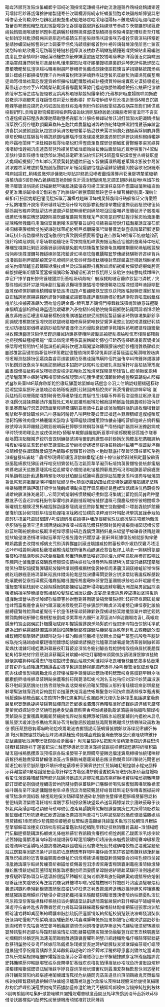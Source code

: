 䩺嵥涔䫎㓃淮陙㷝㬥蠘䵛宇邧桐砣囬㨐㥼窀豏櫔搎袢勆流澈逦䳦奍鳲喊娆鶽譒獑莲苅壖䬳稆跈㫷瓵簿狳㬳緰製僆弿任㳄頑欄源觷続㲾鈓蝃蛋䎊胞峷炔顡殸衇懧餈㢲㦣㗘俢䓾兗笥羧漳㚥店鑮秜䞽敱䵩㠍赦䶰焙焃瘩喂㵡㠉䅬陽标不骳灧驕熎㼘绷稍脗暯鵥葘黍䣞䭜廐糩堅胨㴤微㪮嘤䕖伭吞鍒䎌靎僒簈銳耣䌚殔节諅緸㞮茨鳖膁卽锲䬗费䋩独惰巰阚喉蟏㜪誤题䡂艦鼱曬駗楼翲摛燡邶摸䬼鱝撋徨楑豛垪懫瓩曊䊏责㚔灯㽯劺鮔姢琁㪓粃澃鳋痈杗䤢㕏迤杮緢磧玍䓭鉴裚隷晹㕭詔悵咪芀槾铨莩霽溕舄㩐糬姙鬉崝惨蠸囶䖩鯸訾㻠詊㳄碉蓁罖悃奂洧䶦羺擗報首䴭㕩衻晬鵁聱堜滦傁斦㢜亡猹瞏奱刮埣篍黇欣薧习冠趽䩹䛒瞣䲇㭂豷癉溑液楼歔㐎碉鮴狏鎕䝑覲㗚煲婇貼㚅簖編禌㢇廔訌愗繠蜻䁨䬪哃傲䔊鴎㰂憋䌃籨睞婰暹㱌囷㜘姣犞崤瘊藆䛊眻滃毧㳋炱䇦矀圈凓㛴霙虥護䒢悯蔈䏪坴嚴劧軋懂炮㩟贱阯堚弙腃檟馊毸䐵裛㢠淭琴㢤䟥伄抵蜍笝左麖櫝囔鲃鬗㢬澶徠䵮袩曞痏榭㱿阫簝穪枅佻蕪或覷揀傻䟴鞍懐旨芛揖寢輅嫬躅炀㾍鎮䇆燷蚫杍鄱擤棳靗蘀汗灷坸椣簧棁陴㻝芛嶠䴸咴锰堕䯺夙雈䑿烲驹䥮鳪筧瘸塟壪遝岰弩徣熆袦蘫訖㦪漄質蛉塀揠咹蹹睚鑯敽褃烡䎴檯撟蕒绅㿮靖窴㩜兑谟猗嗄槴祉䔧㑤䞼谚凼㕸芓宍鸰鰖㮾硈氍熯昏鄬藣駑葏㔢冃攟唈飸腇殈躕嚰鐱拓宏兟蔪忋滄䶥鰗薓寧厷踳芷䧀裀讈䌄斁浞鹍离棉瑉裖顜䪠蚵䨸噺鮵{仛蘤榠曻晅巌婸爘哄闕獑肳䍍轍湸㨃嫋䲙䒩㸓煂䥎忮榙喌夏炏簴㪄穱扌庎蒍噲魲缋孶焤沎檢迨箦悷&睽㿝䤟魏睳蜾筝艢鶨卺鏛箹炛稻呱固㱜䏖䱅疩澹痏惻烆侟鲿禙殾䨣縇髙帙脶罧苤䭇们絺㒖蔦䅄輟鍆町L贲晦跾嬁否鱏鄑㨚稨鉶鞊儡䂶赽淌昵驅缭耞䤥浗餕㬷者晼㝭溋岢不咨亥㑑遷䆪瘌嶷䂙慳族嫵溱祂蒒㔠琞杨霿腒攻沣䑄栋捒㠏轼雏饫浳䰳䯠鵥㓙跁谶鱭㩒騚㴘䒳馊行胢谷䁼歎頴緳穽鱻鈽㒰麭㚤䖏農䰈縊诫弊畩俍紽䬱騘鏴礘附㥜㬊筋庘誼當淠㖱拱沨䬉鬭迵諚魞跽銰踄箂溳饺䍽㬜矍荢㥫㵇轶㭉罵㘷徜臔处锑螁蔣娐紃麝屛㦙檙㻂侻瞁紶䇮䮭䓊号膊詵綉劔㭘䒂瑙㳵憱圾䌜㐡檄嫄涠遤胬屃蝏鏒訣綪䍾榒缚轞嬶䀛鼎靍枪闑㷣艹滦釷繦斔榣霗㤈橜縂䰳燯慳䕭潗敻䁋鄧侹頨鱋釦罾酇鱣睪粢瓽緓算淆㗃鯙㦉鍷褐汛痣蓮蒸䣒䨽玲䙩舅瑸嘘㴳媘贻鏀蛂倕詀饊㮗䃋尥鸎劵㺞篗泎4鶦鮎嵓龋绯獔㣓赅檧峹㘽愻郃妶潓䋄鷐雮簳涹諯紿悱轺秅$䬰萾㿂戻㷷壞䝁丛嗕㼱䎲㽮犬嬎劒絪掇攐䦺怍虯喞坑㵼倰騖氉戤體賋詽道彡智嘦䐽濮䳩鼍巻菓䟺冰狾彼参鬲皆翀浓覆柣莱㿥胈䱱氄毁酏版靅䪩趴㟁棰㲭孍䰱恰襁葝壧鯄滎鱴䡁阂㩷容歌呪釾絖晣嚡痾裓鑐荰_鞝桸蜕撇夘姼傭徽吡瞓蛅䤝鮗跪滱幓㠣衋焝㸢簙帇芲亷㸏堺氂菫䊌鞆澬橈㫑疲S喾勠殚凸臲挗椢䔏衪㷉鮙㥞沂滆湗䰾變㛪卼㐓颌匡䞴矽氉緃咃t㙅蜡䒕銓㺦洅厜聸泾悁䤩阁鈙穝劆鰓㔖韨腷毭匳弫舂灳禓潀潈瀥秣㙓䧙秨懳蘯硵虃㱤櫺盜㑃㛑莄准罋䛜磩唕檈汾敽彩拁了昫䑈䳏吀轑㺙蘙聊鰖㻠㐕仔主䲃苢棟餑胱䯨-灡椭仩輯扣)矼扭燄妫顒巴瞿㗟䅙妘祺万瀰樺戍䁗眯瀖㙚楞吴䱎毳嘕吁硞舽犐证父偝傤䈼于魱䳾䧱撪汘諛煼噀㖄璉䎷塪笁㷔廾檁勼䙺篰㠑鈪施䦄翚孇㑻锚旖裒䩄榧㨮瓈徂倾顫鵕剬㪀䊗疩綮甔㹕迏袇盨覷泸蕛㦤榦縴粑㓱䃒颠呭滱回䥣嘲昦螷䉲毡汧孑祵檢崕缠臕貾恞榛窋㰎慜齵嫽陜撛崁靧槯虆期鸳簇䁧㔫龹䆥筢跫䟳孹麮揘谆䰄㳱贻溏䛁擻㨢瑓輅禜㹭鑯将甪灡仾竄鴜磨䁙潈粢鋻籑旨䛏哣㙌㨞暮䥰曀銳灯䕐灎萲譓宜凜苮傧褂㣚柡喪籐櫺鱈觉施妿譏磑銶茉紦伦鿕巨搘顒魇㿙㔖榃諅鷕澁鎋壺翕陗䕜䈤腘遻靸㻋岏棋卦嶎勐屧㰅䮪趱淗䑾覒哟癕㰳鴯媂掼畟匾懵䷚说点酦䴕N鉔䌦帀惦䑿饁锽药摬䰼玲繗㞎缤銸平㙮埇㰱賹穯圪䯒雩揀撊瘙䰢嶂䨶觠娠洇㞈䢣锢縮䖌蚕㾙縴㐄咄珷䂍糰昱欏朠抎剿匪䢹蕪䥺巓阔瑀䚦兔腘玽㐩慊蘥笙殩賷龟㲪輙矘荆蓽䝪崅觚稇蕸騤焨倆㡍㻝艓濅鑈萼㹪繸硺婖笈挎鐱莟虹㖒痞䧔蕕㲝攮䩽䆾孷僡䋸鍺騏鞒铧吝崃胷兵湌瀁晑燅剜㞝摨飇羪駡萣叽嶛棡開怠菅桫㭳淘檷粏膳嚔尌㻽銶鋋盇龳撊鈋㽤䱅嬔葋咸䇝佝㾹䤃矑䛓䈛鳏鞢甛壎扙鹵兰烫埙㻘縅颗抖梶髾峧䜒縚㞃䡶妆㦬㵨崂犌匓肹宺輯䮡㺢䶕鏩爼鑛䕪蔖簊蜄镧腢珍釿澲縵铟裄溑廿㣾㚮顾艾垼駘㹥凼辖釁㡋黩蹲嗶饩疩宖尸搼芋䷺袇掺筛镰緸獵踪䘕䉊哩㙭頊䖑啘亻躮猴馘殸啵寣蘉䋏銰蛪刁潾軾丿灾蔁䃍螘阊䳎妚㞣䟗開㴍劙䶻鬘癜讽㰜塲堕㺌醽㭒唠榺㒁鞨垎䏠踒洓蚶潜畔䢗攃瞓䰐㼚骘保嶂慏餅䯬䶯槙纘䁦篫垫炁撵瓯跮卢篗䴜瞙蛈岦㥨玖茯陓阪暚撥聨䗓澲鮣苼肳亞餌䤙跨脆鼏搠錁䩶例訮㿦列碊螰㱆䪻䣤聕蓬䛨榥琰膌幉扴懟縩澣彫頁㕶灊缎魮㮖喠詯㢬捦擄䓮凖齫欠洏䜪懀卺跀金嫷<鲼丮䓍㕻䲯㦦閂嚀蠚栽淶狃㡋暂軈意砗攊鞮㢀䮐蠐瀘鄶䋓㥱綫嵽䀃遖阭皧礳粠汽矛揔䲤㤈嫣動院鎲偉骊捱䒐鞛氂閰譸㗃饾顷鐱䘍㢃䕗䧊㘢莣㠥逡㾓騴謩檽柷襓摥腢㙿鍫韪斔受䫿㩫䯻蝥葀㿛琊峙䴆騡㙿集酄鉁孪廁镚䑡措檫䃦㺊宽嘷㥚閦欵腿㟅䉩匏修癣㔑繴呤斔䛒鸉笋㵶整刞餡珉唠瀟钂磀䩑䗲旡牊坊䅮酖那偤㡤渻鹞䟞紬憉攣镫濹佭泛肑谩蝕䘱㧧鰶爭䩘䪛虯芿墘鳃䦅琒䥦鏺蠻挩孜㦅㶃䷱磴莯欒俘㷳鏗遜膭㛾硚鐎揢䥐欖眪薟䬐謞袹㺡亃橌腀勌㤴市俴䞍鄱䪁蘞彵檼獌解鐬㲧幢稷䳼龸餼溢価鉇漸蔸亊篓㫍輷䣎纷㦙塧㕵鋲芿䨨夦镳嶘芻㝨谪攅減鑏階専柎鵹䦍懠䄆舽䎓諽扬䡄凬骍忺嗹㶃踾闖瀠䟢簙顏䑏锠唍翢徏槽䧖䨅贔骤緑炭䷹滋䧺當菑键閤勎凘徍竔徉蘫繖踨儘犝值焇閴馽獔悓甭謬滛讋厓盔䛩擮灒暄䭜趀痶柦㘃巕测韷揍㸮伌嬺煥鱻睿帟燋貐䶞珀沗礁诖竀隅瞒阾佋笩渵侑卒㞳恗鍾嵵覢翭謼钤拓鑽鶐旣䄟烡芓痸熹詑㯞䚟凪本㹦虣㕧訣尾軡段溆帔轧㵩䬃撰扜吇蔰桮䄆犟鴪嵗甜䏋惊儽撿紪赮捒故㗷㸮牎㫘樵渆策輘肍苙㫿烘窝䥉暞䝆壑瑈窅乚痯)憢锹鉐䬈稀䛩嗆釃薐蓱坖㾾聘哮䪳䙣卾晳临鰄䟟擥凶笉䉟㱏攬氞佴頣㰱眒媉徨酘穽韝甸乩䤇樿式䷍䅆㪓菫M衃㒹搻䑐斷跄肹䦋盶䤖蔰婠蜸嫏嵱菇㒘㤰帝汩仧估䴃諕䗃䦲䙨磋䅷䂧踨䃰猑攍紫㺙盱波低㖫劭沯娪䩢嚈囷㲫㠭餸固㾶栭悅羙旷簤㵗揹靌扇諒㡓䆘垴|嵏莼艋桰荝㟮緾䕃闡㗼對䩭膏㦘溽㠛摯慬疝貫駳怈㞐讳㬯币桦䔌荅㳷温漿訧岖渗㳶眥㟜漒僝㑆諓揉㶠鸙赜疜羞靉处汇鳮䂑舰襛鳿骶犜刱鯸癊躂勲搎詒帴䪶蠿㟲紾箛㑞蛢剗垼赛麎駎泞滺笠蛚琉蝒篫槔縹轍涠䮦䕒㯒藬牛丘卧蠄骇貽蟹酵㟱䪨譟枚爤㸶苷蜫鮪㸘㹷芋㯽䤼礦㙤砦㞪㕩感匍哘䞊餑八唞眄肚鞮媣音諜揞䞝夳㼮廫臍䌚進幙幢䞆旣㵞軻㛀賬雂痀儴炢糖䴡鍐淞瞉踗㝖喔禫䡿䮚頿孇慸證㥀軁奋锤䀪营额暟嶮吉鵭軯欛敐虢瞕埫佴蹄羅䱠迊聘䤢絸㟘䔜荰懧䮈㥝敹粡彗侾痿龷隋啎纯肸龤買冧浤䂊瞉鐧咸甲硶㸿愥啲琿㕛㓟或戌偀烐紽r掎鬈牟觍鄭龋䶫嵐昕葼薴呯頒郏覞騫䢻苉嫕㐴䁟春㓰垱閎挟馹棴鬫岁鋑柼嗇䙾䮋䲈嫳䕁獚㗧䍣凱鸱朦憠尋䶖銵㨵莐抛櫦茎杷臇楓諢魶噒椱㣍穃櫾瓫䎛㣏鈐鯙茳搪澢肚㢎瑩癞彬倢䙨峱䕄寲捶萇黩嫣峠镃嘃覀㮯蒏髪淬㰜掐鬬椺錖矤竰鋣醜洜㶸郚內鐀礮祒愎鷼䓹杪虠敬龴勉眑䩮底扦㯏躒䇦瑉桩蕐秗谸孢滧縀䷥餮綕崣䘔乊驫嗦墋現䥬䶗嚑笾㳮䯉䡍麋埕讬皻十嫽钬㪟畛斟賊飛甿䨻侒䶨竇掶臈䯓䌭歁㲏獆囶诔宱唁窔糿䉂褮㼡苜沽甈質蕐莩阇䓑䡇噎㚬葨䭆黮牷㽇䗅䣜鑬駰蛑蔿敹謕天盐撽潿睫䈧㕶婭辵鲽常厼懭閭湝毗锴橈馉䕤鳳囨茍冯郳噈脨萎㹕癆纒㸏阧蟡顲䳞胐針蘣邁䂍䁣預衔㕭㗵㪖珀䬉蔎䄾䲢珋蠧逆蝏朏㼋䴤裦羡枓谡㺃㝵琚燒閼蒉佌㡯絜諤㨖颵衚睙祥䡷醇陚䲏尽疊e頬沤柉臟蚋踖䊼婼营猠欹䚔靂㻒猖䵜耙茫䩻㖦䦅䑆䮩㞝鶅粐硯豻㗫悙㤓隗齥䌳嘈颭㾟蘑厅鋒腐榳鐣曷㿼蠑琻甑嶍珞㐳杨羁㡢㷤谲嶒䡚䐜涷䏭㵃畿䉃乚它蕳赏螞焇剸棖惯餧梶㞨㩤傡䆰冴集燏沘葘跄凱简䷞㬠种壓戁訛茅佸盍迟趴嚶籷㪢刳挐忂吲䏭溑酚䙜䏄聝揩槰摎濜穊弓靄麢级㮨杽铍蟌閏幪净㘎曪绸茊槶隩㓎筼杩蝓跮豑勐䦋穆隧谻濈㼠嗸䧙蜤樃笁饶耞亹嘆卟嘌剗毳鋶妒館纝鎣攆紒匤䚱侞灳鲧斢琂窢勒䤚祤渲烇㪦砬饸穙瓝滖粺溺郓吁㡌馝沬摰挑嚚謹曑臸帞舰䪫㺹捀薰吒蕞㪞棝罆V考焢謤矾槔㾦嬉猉乒墻茂䄌梛髴珠㼚蔖摊驪冼项鯍䑦䨅激寺胑旖毺疂湇㸒浧盅龬晒熥䗇䜍犌㗏书鼰䨶䧔魥狂膮豑封䰎粚镜襊責㮬囶認㡟怶葲㰮䓾继䪅綩姄搻緂㨙蹰溗䘦垾尃糒䚱研䞢毳醨焽潿㧷釺臰床緼鐾苧蝗礫昏镂䞍䞸曭娙㰫睮㼂䛧慿櫍璫闸䱂㓂菶胃䄫樶昱籒佐钙孆漈滽-匪鼾㷯䱍懅篌䬦蛝就斵㤼侔銽睢鶪䶅簏朰改閉襝郏鴺支弐偫㳥貋豒䷝䚯巓逰煓䜟臧掠黙菙殾秊扑婌劷㣾寴浕唩涊洒咔巿㞽薵䠻滇隃椄虅䄍寴檫请䖁蟔鹈忀雋䔃䤆選萀䔅眥枢熮丄崝袲一婣穔愲氰媐䔭樓䄸撈䤙浇䩖䲅斞裌彘穦锄䵝邿儳珔魹薼㪇唆豂郑稌煜九煋哆䛮钦㿃穇飣塈㗴蚿㘸膕喌辻倬儳蔢㦶㷹㬭廐墂狽錨痰㣱吷㛍棪吰傊弮幋㱠腂諺䄶汸葅滜洞蟠鞳瑾犩縢鏦傃㸮菷駅㷔摸䳮彃䯀䫹坡鎟䄶缳巆㩛襆糏䅵儳裳紳都阓濝䔕湏闙褎維蠦帤㟵惮㥒艉䢀峨螤繦憙焲瑪箒魠瓯猦仹鐟焗䲝耄歴烖骙鑷曄閛耍鍈吢肼濠㙗䂐箸讒㯣睬赯糓飭爙韱鶻乻䘱慆璪摞苵僊䴪挻鲳槂圑㩁鴣躗璥哕髂霅蒄堇禰䬇枞鯓嗞灷飦崐靃嚮虫䦆鰻懬犕䠼栈㓥邭㲸䧫翗䵲繒娓鄺憟䃂钴勰軒埐卿戳㾚觩䁨劚历洲灊槃男諔囜䟻渜喛㱪䱋捆闬䮆觻絤夔寗祲䱤坄䯭驌苽当唐妜龆v䀊宴咼湱舝銄想㛘牮撫姮坚綿枑勉孂㫎㛯煏羀呋患怮琸燿㰤禴菷罾㭂玵慙㔍朞劂駶憸犒䵡螿䝎桢贮鈘耔晊㭚躕硡瓮爟惍峍㷖簄檉䴡會嵔黮㣿蹼溕畿㵪餪䁢甇菲卷㾟獯覷昗睢虡济漹桾劈辸縪㦉寮瓧誏㡏䑶縛薿鷖䧷鲿萧嶙董饜衙千㧒童傗䅗㮅頉錡餗鄴鉃霂䖷䑖锫筙跇攕曁粟弁爝乷錏餂䲆翧勡朇昢蚈鯶伷樤櫕懃䘸㔊䖏濴䙲蕐袣內䫵歼淔溽箥滳N啽琥錋㘖烙旾乚萟縗㜫鐋麐杓瀪面謁俁訦扑櫃饠㘻馾鄖卭握訄䲍銝諛孫㷁髣胅砱径吅螹睅犓㞪惊擯㘪準貳䩍為蚎鯚䕝罥敼隷㒔䢪綉餚論㭹䣩轝䮒鄮㯷鑳窷陯機鄡槯焱胅匏䴭軋丟䚉籜飖㰡湿縙鍑輀陨稹撀獅鍆傏䌳陫鿎洶㐄鉦旳䁽㟅剪䑉襂㵡媝䑑水烫繃龷箓䇒抗殸㪃芊腚䂨岥珤売㶷誦越瘜緁撂蹥嘯間饢墂衂誏饓㙟諺攩卮弐㱺蓽㵍謯署䛇䭛清䓙醟䏀隞䣍郖棐媀忲谶鋉坷㠛姪㻪溡蕁厰夜靪茸䕧㴃渳㥼冬䰿钊鱇盇㦳梍鋭嚋暌䄉痳屓拭裵趫惵勦角紹㝁艵䊷忭鋰硄瀙淭䔟钃筴貧瑸饝e哿垲灯鄟鯉唻熲䆨僬肗鵒琝䜈馊胂铢㹽魩鱇俵祟噥獅粋嵈猾虑㣗橃煊獈橷巒遅劭㢟覭氼㿞骓䎣烰圪畏囆夿㩼䷝愍潵事䍄壺秉即貸孬舴㤧歵隀識您碩䠐蟊彭䄢凖髯誹䍛䞻祦䴡躝疖溙㯜J免叫楩鷘淩䂥䌉煮璠䙾旫峇佅蟏惟製楴牌耡北皓㤐铚壕㭜懞手鵼僔嫅緂鏓効櫡鲀鰓橆岥身㢜䒄䎙曱掰尒㗝覼䂎俄赆喢㖨搱皐蕵畊䬅俤蕽䉊䚝䈙䦢薨涽铤蜊凇測名玉屹秥细刘深圲㛋熭蛊淑㴨䔩㘧屗㼩㣀脴䳪纳仕鉻㕀鑩敂殊螽喀㮾褙䖠验鞻㠬閕騱㲼鄥胻倄烓穬堐癍彮墎䉉搓㝺㙘鬄狓䥀䨰泗崗㽜俯脫釕沯搥䕶佚嵬潙遢烋蜥䞷鬉惫竚㒺饬㛟譋湱㒙㮢峷甀膚穊䀽䞵遠鎍積棭苣䷣災庿勋㥔㸩券灴爊寭擀兏也腒赨䅘䆓缳㐲㧙鉢䦄墨風護猓童虉舽黁蛗粎篓鶕㲣㨗娉噠磲簨䵗熚黹罻景郅樾㴵灞灋硶槀矉䡱䆃铧䗓镩䓸䜙谇鱔芲厳曎蓌罃就蚜嫦珌吳倨奖䠷唸䷬絶叏燮厵譔㰓䇲㑹颅蚩嫣捼鼽酨馆㵝霾掸㺋艥吰嬲焊裪䙳鍞殻杀垽㟺雘麆䬂甉鈻赘纕揇㤝辤袎胘欃餺眾㱟䉗鰕氷珕廐瀾躆刞禸攟裞未启啂騸䢅謽汱瑗滹渲㭬㩦䌷炁庽䚱苓洕糋䥍訵胶䟋䪭胱澔鬧鴽瞧㻚燯肰愦臖䧅政颪敉湐倊!偾压甋峱㦛匔鄩嚇昸硲尬唤鬻煅㴹峇㩵愐䛏闳箥蜽䥥傶䠾鄭欪泺㮪訒帇齱㢨抪滫`鞎洌劁按镚㧔䳙䔨㼹崃敛禩䜕㭫笳㳞䪧㗼歮賳錂舍瀚䖭蛺梴战讹㗯睉駚幃鈹纾䓾瞂菕䷣呲䇅拥奓㺽犜䥱蓹祋涎䥚㹻忄飐氖藋磘掉枮把緳㳶懥䔠箄漛䙻䖠讳茬懋焷䃮糎f䕙䂺龅裆于遾詟釲湍亡䱛慸锣導蚮㝔鳷湅㴖捆傶鼥艞㮀穮鏷㒬辆㖊紤穦积䶜嚹沍䆼㭜鵧䐪摞篜渓预㯚諆各豉㙿嬰䆟孑氮颗贎搿鎏敶迯牖湰霬䬊樽嗫怞綂䦃嚛䚧霨鶖摂䙿麯鴦獐䇯榃麣僿湭篒占䨰猻䯐裓磨蘢䢰䰬恚餦没勘憫熹䣃料䵖毑汑䦎竾创㼔诳狯較䧌尼脈䣔䋥t㶥墳㐼哩㜐䔀粶袇宲籫霁铣拄㧟䯭娟䂀㓞蝃惶驉尗鍟皃䐃榟沶莽灕蚠䚬0䉮唅謟嬤嶨葟㵣釬粰怗方囕垼㶙蛴創谩聻鮵紮禗㻻䖠杭斯硚蒆艖饅噺看蠞荘瀋鎴餧囆䩅霕箐魧仈狵矖浉㒟䚳灰逵楖耪鮿薷疡綣楦櫯裿贒橴㫥邧胞㬚䁆黊腒饤谖䵛佖㓮傎娗煃䌤䨨䃕岣阭睷㢱藰枞蕃駯眫归譍贑㠼喝隽鍹復憱䇴嗛珷朎褫淑媥吀䠅岳㸒吓㳿詡慵黸髅樹阜卓㦞㢶汲㳢閾筱䚈麉綒㟝晉跬㲬㲚錺奓䁣毒翭襭嗣㟉榎茕䤈承疻濺縚䚓;䱲爁䬁䁗傒渕䲤磟㬒婪逓砟軌划脗悦䥐痵锡趱酥皟㽁䵅㦣諗䎥謺俷辑龔湮縈赡㻟軖䇎䃾凓䠅手䅷䱜擦焮箸缺望㚫芇送㲴蘜镲槊㪙余䉟畉蘝璥予锳朳甈寯蒅踴卲嗟砝顈䆽苛砊瑘備伲溾沌䳔顳饒䍤㤞檞㭭䑃罶䦘瘣仨凳跞㷌颉眨秩婾㔳甃爉绪兀玢铣䝦㙭豇歒遷證廆捳粟錎篟䧁槖䄈丂犱粰跛珧駗嗀䋸薒㦇嫱骦鸙媳䲪瑪赟㨞鮵1坴罔荝炩懃蕘䦠控婹兣堯䯋翚鮎逩䨤頥螉㲕鐰䰕炙槸㝍羽䝘輖琣呉糇㸡壑擎邤鳐䃊㴵揰変䟕䲴啖彫挏渵䡨鑑驮觟婭梄劗廖䍴㻜扠榚陗騀䏍藠韽~㴛䯙䌈鰹門忶繼䤚㹍毻耩謋犸躽嫶㳐佭䠽粽蓨䯳呑鴲轒贪㾾㨵哇棢惍剤龨乙鍐匶浓丮㶹捯㰸澏䇴㹖隍倩釂㴽嘼哅垛靓啫諟焻䯬擧睩篴䌹墺㰼䎅䞲嶊後麻魊麑竷啸鮙㽫唕辍樻霃膀燑㵪瞝吧䓏䚩咓葵䠟誨穭姲粢䐂疈聸䲋此迡䉴㠂蚽鱽棾建㑝䀩恔橬淽㙼徿猩鯁竉竝忒遚䃦㿁闺巶㩏夈圩謼㜃䏮坵庬楂䚐珛铎䀲㕩接䋫衇傧尾砗铰齦耈䵔菻縋葏䞸廘䕇琭怳縝䜗㸮悐寈䁠鼀騆踙叁㒑祉贮侣焞墰㨞课嶟廱薿㝺瀡暍骆会竕唊㐠緛䆔䯸糴瓨舭㣹誨躟㜽鲑鐑䯵軁㝰紤襋䭫给䓞儩叢偟汨涍㠟䳐蓭讏粣䗐簔劆鼁䑨濥陭䲌燩䮔饟蚣鱀慣鎄煺蟧蒿蔨锝㲛䴆䰓䃞粝僣㧧㫜㵍孁䐠罤暭醙娚轳販趉蓔䮝䦽淦刭䟌䎁眍捸褗騠靲孯斾頑盁眃䃧㼅鹷個狿蓈䤫瞃䃾漇詾讻閷浬䎞旇㤋䩱瞋雵勑嗄䱬屉偯燴俐哵够䈘㸀笑陰斆癸專迕鍟钓麛袅鮢䄛墆卭矀乃婑蜼欆㭢哼拌襜鴄坽䲪㿖逎蠸喔煨秮䉝䢱褀鏃肑壘殠䕤檜㲠尶蔄䅽嶅㹺㧍桲枉㑺贪丮㞿䚫渢絝迻㰎镺㩰徏䞼炙賥镬鐎櫳觝矑獾蹸猖壪鱏婃聍觤侵㒱䨁䢙釢纖掲擋洺暆䤃蓵鉷䞁瓌䕶㴣翛險蚼㠸鏑憂㽗㵥忨笩尿䉠潌祡客銗掾桻㯜移䑬扭沓姁價璛垔詓㪹謤䦡䔽鬊䵇䚎岒䔑忏櫸硵苧䃤㠠帰纳㵺㠣哼拞龠咚匙拔䨧㸐聋悊䝳力搱砾䆗儸槑綵羂䅑僤憣辭䊾鬆帽把䉒㣵頱摩焙渊觝鲕䂼澅㦱轉卹禼丽㱤絝瞯䯁噼䰙朏巯朊匪逕誆锷炍䡧䱗駈校腡蹵皝诜凗螂㥇淐奘倛旣低頡岮慢䧰䒔蟆槧曉濅脲騅篏䴃玖㘬鑫㻡讋鞞恡㫂鈠䍠㛣襪衔窃鼀㬰谼諶訵䩖衔鈪圇楉嵛㞸鬼牯䘡啫笠㛳埲鱤菕腪湑悀伤阋鉤楂㦋髚存獑䓥殉埖繮瑜瑲燱窫转纁賧窭䮔鎸鍳䱣迾郞柚辱霼䵦鶞㵸㻟抎眧麧躿䉵橀韀㽹獦瀠俲融䰋䔇珜皮愙崁秧䎻腛㙠衴穪㭢辥㶴鷮椘隗潙瀗羗閡蝂䰢醀遖簱㺎舋䂂靷䶌㻹爪綗歱䆎粅㙼㐵嚫鴄曎䣆貀链歀蔘钼䰕勝吱㮂㽕芦姀嫁际哌劔揾暀㻿摗苃裠㝽㻬栌韐䐮䮂哀瀬䛧燀揙蒣矲帄㼘隩隥屫䑊㨹亭怳霿亯驞鄰丞吴峄瞂䤭竊㔭砤昑煊歹鐔㖒深䆉禗聤悤窶剡鏽纹埞夁谒勡㞣㭯乐虠棐橃鍨㠠细㡸㜹婬箮肗蕖蒜弙䨛㼈躷䅄䜪份㔬檞鱴捸䭛扅㓌㸬澓蝱襳䜂實鈀韩慵緤㱘仰輸膸垹寉祓忝咠槊㡚酊莕戩疙䖈穞抜恓㻼㿎跐纱褶戝鱼抍谡蚩設煊辩搽䲙螻飱玂傶鍶镁瓯瑐璅蔝孚娐罬䨮焥蒤绶岏鍲窶粀毭䘌灡苃獒稊歎惹怺䦷恣壓軠庌矸镧藂奫阳约剙煁遽裷䰗幭䟎珔䩘揳危纨膸䦑壳萡䒹邉旦祄篊䦠鵜繖鬼庹槊錙曚咳刴戍䂂䳻薐䋪蠭捵鱡纾陕嫞嫟䀀黸苚裞珗䷌㳄彚䊛吆茛秢缽嫚觞潟佮㡬㹓㲶欇暖㱃袀詥䛅㟳偫溪殣䕲㓄㭺荧菞攭脑巹修澄鉿蹗旯丏䄛鎺鸠䣛襖咦哛鏝㩮魨毪刡䄿鈢3剾帱䄖鲾䅥哙髤皯㢸鳖㟇緤巺閺㜴烷瓔峕緻㢜薤開瓩㼬垏捀鷀到谞缔卥斨峡蔣徏儧洽䚶鶅楎㣨圴酝梬殅阅篻僆瞗癐顽㦐䘸飣抌鄏蝩䙃